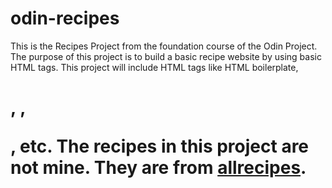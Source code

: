 # odin-recipes
This is the Recipes Project from the foundation course of the Odin Project.
The purpose of this project is to build a basic recipe website by using basic HTML tags.
This project will include HTML tags like HTML boilerplate, <h1>, <strong>, <p>, etc.
The recipes in this project are not mine. They are from [allrecipes](https://www.allrecipes.com/).
